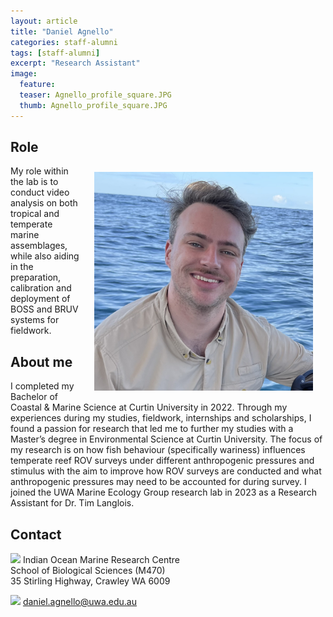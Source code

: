 ```yaml
---
layout: article
title: "Daniel Agnello"
categories: staff-alumni
tags: [staff-alumni]
excerpt: "Research Assistant"
image:
  feature: 
  teaser: Agnello_profile_square.JPG
  thumb: Agnello_profile_square.JPG
---
```

## Role
<img src='/images/Agnello_profile_square.JPG' align='right' width="350" hspace="20" vspace="10">
My role within the lab is to conduct video analysis on both tropical and temperate marine assemblages, while also aiding in the preparation, calibration and deployment of BOSS and BRUV systems for fieldwork. 

## About me
I completed my Bachelor of Coastal & Marine Science at Curtin University in 2022. Through my experiences during my studies, fieldwork, internships and scholarships, I found a passion for research that led me to further my studies with a Master’s degree in Environmental Science at Curtin University. The focus of my research is on how fish behaviour (specifically wariness) influences temperate reef ROV surveys under different anthropogenic pressures and stimulus with the aim to improve how ROV surveys are conducted and what anthropogenic pressures may need to be accounted for during survey. I joined the UWA Marine Ecology Group research lab in 2023 as a Research Assistant for Dr. Tim Langlois.

## Contact
<img src='/images/icons/building-regular.svg' width="15px"> Indian Ocean Marine Research Centre <br>
School of Biological Sciences (M470)<br>
35 Stirling Highway, Crawley WA 6009

<img src='/images/icons/envelope-regular.svg' width="15px"> <a href="mailto:00111876@uwa.edu.au"> daniel.agnello@uwa.edu.au</a><br>

